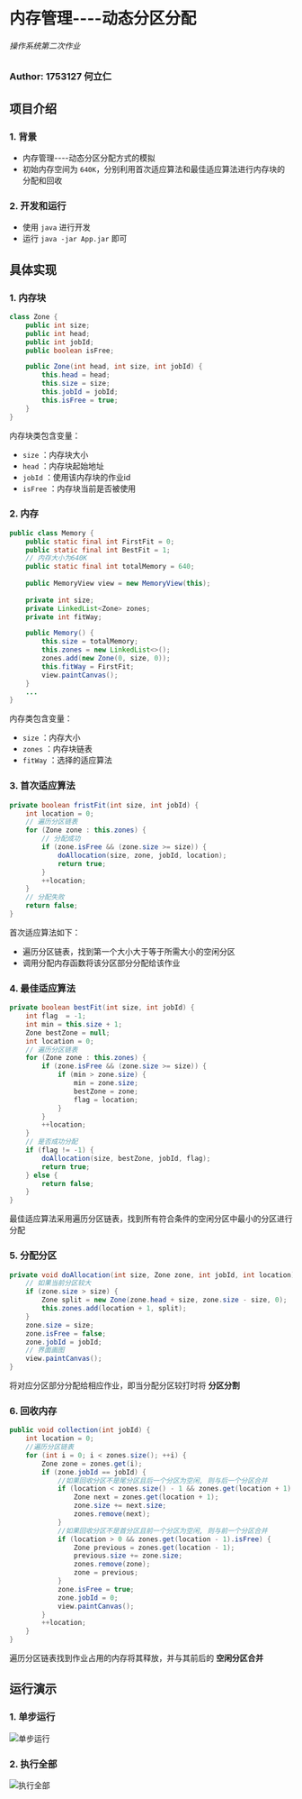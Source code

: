 # 内存管理----动态分区分配

###### 操作系统第二次作业

### Author: 1753127 何立仁



## 项目介绍

### 1. 背景

- 内存管理----动态分区分配方式的模拟
- 初始内存空间为 `640K`，分别利用首次适应算法和最佳适应算法进行内存块的分配和回收

### 2. 开发和运行

- 使用 `java` 进行开发
- 运行 `java -jar App.jar` 即可



## 具体实现

### 1. 内存块

```java
class Zone {
    public int size;
    public int head;
    public int jobId;
    public boolean isFree;

    public Zone(int head, int size, int jobId) {
        this.head = head;
        this.size = size;
        this.jobId = jobId;
        this.isFree = true;
    }
}
```

内存块类包含变量：

- `size` ：内存块大小
- `head` ：内存块起始地址
- `jobId` ：使用该内存块的作业id
- `isFree` ：内存块当前是否被使用

### 2. 内存

```java
public class Memory {
	public static final int FirstFit = 0;
	public static final int BestFit = 1;
	// 内存大小为640K
	public static final int totalMemory = 640;
	
	public MemoryView view = new MemoryView(this);
	
	private int size;
    private LinkedList<Zone> zones;
    private int fitWay;

    public Memory() {
        this.size = totalMemory;
        this.zones = new LinkedList<>();
        zones.add(new Zone(0, size, 0));
        this.fitWay = FirstFit;
        view.paintCanvas();
    }
    ...
}
```

内存类包含变量：

- `size` ：内存大小
- `zones` ：内存块链表
- `fitWay` ：选择的适应算法

### 3. 首次适应算法

```java
private boolean fristFit(int size, int jobId) {
    int location = 0;
    // 遍历分区链表
    for (Zone zone : this.zones) {
        // 分配成功
        if (zone.isFree && (zone.size >= size)) {
            doAllocation(size, zone, jobId, location);
            return true;
        }
        ++location;
    }
    // 分配失败
    return false;
}
```

首次适应算法如下：

- 遍历分区链表，找到第一个大小大于等于所需大小的空闲分区
- 调用分配内存函数将该分区部分分配给该作业

### 4. 最佳适应算法

```java
private boolean bestFit(int size, int jobId) {
    int flag  = -1;
    int min = this.size + 1;
    Zone bestZone = null;
    int location = 0;
    // 遍历分区链表
    for (Zone zone : this.zones) {
        if (zone.isFree && (zone.size >= size)) {
            if (min > zone.size) {
                min = zone.size;
                bestZone = zone;
                flag = location;
            }
        }
        ++location;
    }
    // 是否成功分配
    if (flag != -1) {
        doAllocation(size, bestZone, jobId, flag);
        return true;
    } else {
        return false;
    }
}
```

最佳适应算法采用遍历分区链表，找到所有符合条件的空闲分区中最小的分区进行分配

### 5. 分配分区

```java
private void doAllocation(int size, Zone zone, int jobId, int location) {
    // 如果当前分区较大
    if (zone.size > size) {
        Zone split = new Zone(zone.head + size, zone.size - size, 0);
        this.zones.add(location + 1, split);
    }
    zone.size = size;
    zone.isFree = false;
    zone.jobId = jobId;
    // 界面画图
    view.paintCanvas();
}
```

将对应分区部分分配给相应作业，即当分配分区较打时将 **分区分割**

### 6. 回收内存

```java
public void collection(int jobId) {
    int location = 0;
    //遍历分区链表
    for (int i = 0; i < zones.size(); ++i) {
        Zone zone = zones.get(i);
        if (zone.jobId == jobId) {
            //如果回收分区不是尾分区且后一个分区为空闲, 则与后一个分区合并
            if (location < zones.size() - 1 && zones.get(location + 1).isFree){
                Zone next = zones.get(location + 1);
                zone.size += next.size;
                zones.remove(next);
            }
            //如果回收分区不是首分区且前一个分区为空闲, 则与前一个分区合并
            if (location > 0 && zones.get(location - 1).isFree) {
                Zone previous = zones.get(location - 1);
                previous.size += zone.size;
                zones.remove(zone);
                zone = previous;
            }
            zone.isFree = true;
            zone.jobId = 0;
            view.paintCanvas();
        }
        ++location;
    }
}
```

遍历分区链表找到作业占用的内存将其释放，并与其前后的 **空闲分区合并**



## 运行演示

### 1. 单步运行

![单步运行](./image/run1.jpg)

### 2. 执行全部

![执行全部](./image/runall.jpg)